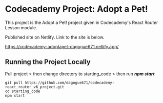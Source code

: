 # Codecademy Project: Adopt a Pet!

This project is the Adopt a Pet! project given in Codecademy's React Router Lesson module.

Published site on Netlify. Link to the site is below.

https://codecademy-adoptapet-dagogue671.netlify.app/

## Running the Project Locally
Pull project > then change directory to starting_code > then run **_npm start_**

```
git pull https://github.com/dagogue671/codecademy-react_router_v6_project.git
cd starting_code
npm start
```
